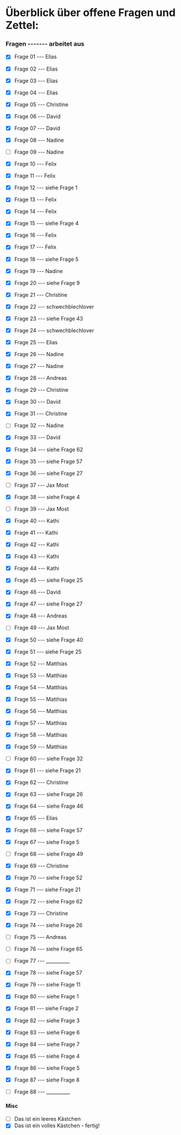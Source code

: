 # Überblick über offene Fragen und Zettel: 

### Fragen ------- arbeitet aus
- [x] Frage 01 --- Elias
- [x] Frage 02 --- Elias
- [x] Frage 03 --- Elias
- [x] Frage 04 --- Elias
- [x] Frage 05 --- Christine
- [x] Frage 06 --- David
- [x] Frage 07 --- David
- [X] Frage 08 --- Nadine
- [ ] Frage 09 --- Nadine
- [x] Frage 10 --- Felix
- [x] Frage 11 --- Felix
- [x] Frage 12 --- siehe Frage 1
- [x] Frage 13 --- Felix
- [x] Frage 14 --- Felix
- [x] Frage 15 --- siehe Frage 4
- [x] Frage 16 --- Felix
- [x] Frage 17 --- Felix
- [x] Frage 18 --- siehe Frage 5
- [X] Frage 19 --- Nadine
- [x] Frage 20 --- siehe Frage 9
- [x] Frage 21 --- Christine
- [x] Frage 22 --- schwechblechlover
- [x] Frage 23 --- siehe Frage 43
- [x] Frage 24 --- schwechblechlover
- [x] Frage 25 --- Elias
- [X] Frage 26 --- Nadine
- [X] Frage 27 --- Nadine
- [x] Frage 28 --- Andreas
- [x] Frage 29 --- Christine
- [x] Frage 30 --- David
- [x] Frage 31 --- Christine
- [ ] Frage 32 --- Nadine
- [x] Frage 33 --- David
- [x] Frage 34 --- siehe Frage 62
- [x] Frage 35 --- siehe Frage 57
- [x] Frage 36 --- siehe Frage 27
- [ ] Frage 37 --- Jax Most
- [x] Frage 38 --- siehe Frage 4
- [ ] Frage 39 --- Jax Most
- [x] Frage 40 --- Kathi
- [x] Frage 41 --- Kathi
- [x] Frage 42 --- Kathi
- [x] Frage 43 --- Kathi
- [x] Frage 44 --- Kathi
- [x] Frage 45 --- siehe Frage 25
- [x] Frage 46 --- David
- [x] Frage 47 --- siehe Frage 27
- [x] Frage 48 --- Andreas
- [ ] Frage 49 --- Jax Most
- [x] Frage 50 --- siehe Frage 40
- [x] Frage 51 --- siehe Frage 25
- [x] Frage 52 --- Matthias
- [x] Frage 53 --- Matthias
- [x] Frage 54 --- Matthias
- [x] Frage 55 --- Matthias
- [x] Frage 56 --- Matthias
- [x] Frage 57 --- Matthias
- [x] Frage 58 --- Matthias
- [x] Frage 59 --- Matthias
- [ ] Frage 60 --- siehe Frage 32
- [x] Frage 61 --- siehe Frage 21
- [x] Frage 62 --- Christine
- [x] Frage 63 --- siehe Frage 26
- [x] Frage 64 --- siehe Frage 46
- [x] Frage 65 --- Elias
- [x] Frage 66 --- siehe Frage 57
- [x] Frage 67 --- siehe Frage 5
- [ ] Frage 68 --- siehe Frage 49
- [x] Frage 69 --- Christine
- [x] Frage 70 --- siehe Frage 52
- [x] Frage 71 --- siehe Frage 21
- [x] Frage 72 --- siehe Frage 62
- [x] Frage 73 --- Christine
- [x] Frage 74 --- siehe Frage 26
- [ ] Frage 75 --- Andreas
- [ ] Frage 76 --- siehe Frage 65
- [ ] Frage 77 --- __________
- [x] Frage 78 --- siehe Frage 57
- [x] Frage 79 --- siehe Frage 11
- [x] Frage 80 --- siehe Frage 1
- [x] Frage 81 --- siehe Frage 2
- [x] Frage 82 --- siehe Frage 3
- [x] Frage 83 --- siehe Frage 6
- [x] Frage 84 --- siehe Frage 7
- [x] Frage 85 --- siehe Frage 4
- [x] Frage 86 --- siehe Frage 5
- [x] Frage 87 --- siehe Frage 8
- [ ] Frage 88 --- __________


#### Misc
- [ ] Das ist ein leeres Kästchen
- [x] Das ist ein volles Kästchen - fertig!

